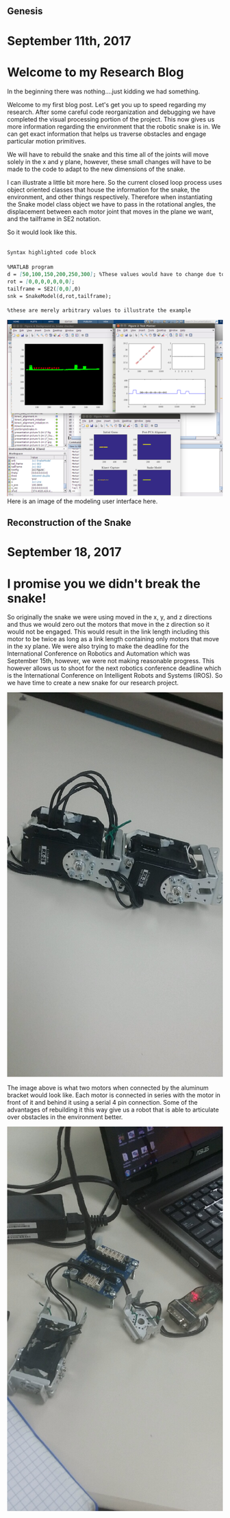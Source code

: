 ## **Genesis**
# September 11th, 2017
# Welcome to my Research Blog
In the beginning there was nothing....just kidding we had something.

Welcome to my first blog post. Let's get you up to speed regarding my research. After some careful code reorganization and debugging we have completed the visual processing portion of the project. This now gives us more information regarding the environment that the robotic snake is in. We can get exact information that helps us traverse obstacles and engage particular motion primitives.

We will have to rebuild the snake and this time all of the joints will move solely in the x and y plane, however, these small changes will have to be made to the code to adapt to the new dimensions of the snake.

I can illustrate a little bit more here. So the current closed loop process uses object oriented classes that house the information for the snake, the environment, and other things respectively. Therefore when instantiating the Snake model class object we have to pass in the rotational angles, the displacement between each motor joint that moves in the plane we want, and the tailframe in SE2 notation.

So it would look like this.

```markdown

Syntax highlighted code block

%MATLAB program
d = [50,100,150,200,250,300]; %These values would have to change due to the new displacement.  
rot = [0,0,0,0,0,0,0];
tailframe = SE2([0,0],0)
snk = SnakeModel(d,rot,tailframe);

%these are merely arbitrary values to illustrate the example
```

![Image](pics/visual_modeler.png)
Here is an image of the modeling user interface here.




## **Reconstruction of the Snake**
# September 18, 2017
# I promise you we didn't break the snake!

So originally the snake we were using moved in the x, y, and z directions and thus we would zero out the motors that move in the z direction so it would not be engaged. This would result in the link length including this motor to be twice as long as a link length containing only motors that move in the xy plane. We were also trying to make the deadline for the International Conference on Robotics and Automation which was September 15th, however, we were not making reasonable progress. This however allows us to shoot for the next robotics conference deadline which is the International Conference on Intelligent Robots and Systems (IROS). So we have time to create a new snake for our research project.

![Image](pics/2_motor_setup_with_bracket.jpg)

The image above is what two motors when connected by the aluminum bracket would look like. Each motor is connected in series with the motor in front of it and behind it using a serial 4 pin connection. Some of the advantages of rebuilding it this way give us a robot that is able to articulate over obstacles in the environment better.

![Image](pics/Motor_ID_configuration_setup.jpg)
